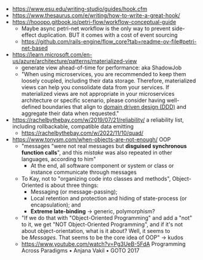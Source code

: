 - https://www.esu.edu/writing-studio/guides/hook.cfm
- https://www.thesaurus.com/e/writing/how-to-write-a-great-hook/
- https://hooopo.gitbook.io/petri-flow/workflow-conceptual-guide
	- Maybe async petri-net workflow is the only way to prevent side-effect duplication. BUT it comes with a cost of event sourcing 
	- https://github.com/rails-engine/flow_core?tab=readme-ov-file#petri-net-based
- https://learn.microsoft.com/en-us/azure/architecture/patterns/materialized-view
	- generate view ahead-of-time for performance: aka ShadowJob
	- "When using microservices, you are recommended to keep them loosely coupled, including their data storage. Therefore, materialized views can help you consolidate data from your services. If materialized views are not appropriate in your microservices architecture or specific scenario, please consider having well-defined boundaries that align to [domain driven design (DDD)](https://learn.microsoft.com/en-us/azure/architecture/microservices/model/tactical-ddd) and aggregate their data when requested."
- https://rachelbythebay.com/w/2019/07/21/reliability/ a reliability list, including rollbackable, compatible data emitting
	- https://rachelbythebay.com/w/2022/11/10/quad/
- https://www.tonysm.com/when-objects-are-not-enough/ OOP
	- "messages "were not real messages but **disguised synchronous function calls**", and this _mistake_ was also repeated in other languages, according to him"
		- At the end, all software component or system or class or instance communicate through messages
	- To Kay, not to "organizing code into classes and methods", Object-Oriented is about three things:
		- Messaging (or message-passing);
		- Local retention and protection and hiding of state-process (or encapsulation); and
		- **Extreme late-binding** -> generic, polymorphism?
	- "If we do that with "Object-Oriented Programming" and add a "not" to it, we get "NOT Object-Oriented Programming", and if it's not about object-orientation, what is it about? Well, it seems to be _Messages_. That seems to be the core idea of OOP" -> kudos
	- https://www.youtube.com/watch?v=Pg3UeB-5FdA Programming Across Paradigms • Anjana Vakil • GOTO 2017